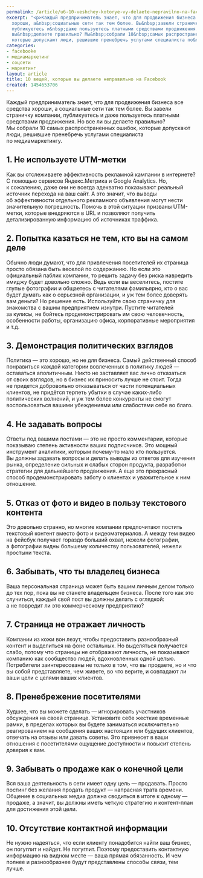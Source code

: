 ```yaml
---
permalink: /article/u6-10-veshchey-kotorye-vy-delaete-nepravilno-na-facebook
excerpt: "<p>Каждый предприниматель знает, что для продвижения бизнеса все средства
  хороши, а&nbsp;социальные сети так тем более. Вы&nbsp;завели страничку компании,
  публикуетесь и&nbsp;даже пользуетесь платными средствами продвижения. Но&nbsp;все&nbsp;ли
  вы&nbsp;делаете правильно? Мы&nbsp;собрали 10&nbsp;самых распространенных ошибок,
  которые допускают люди, решившие пренебречь услугами специалиста по&nbsp;медиамаркетингу.</p>"
categories:
- facebooke
- медиамаркетинг
- соцсети
- маркетинг
layout: article
title: 10 вещей, которые вы делаете неправильно на Facebook
created: 1454653706
---
```

<p>Каждый предприниматель знает, что для продвижения бизнеса все средства хороши, а&nbsp;социальные сети так тем более. Вы&nbsp;завели страничку компании, публикуетесь и&nbsp;даже пользуетесь платными средствами продвижения. Но&nbsp;все&nbsp;ли вы&nbsp;делаете правильно? Мы&nbsp;собрали 10&nbsp;самых распространенных ошибок, которые допускают люди, решившие пренебречь услугами специалиста по&nbsp;медиамаркетингу.</p>
<h2>1. Не&nbsp;используете UTM-метки</h2>
<p>Как вы&nbsp;отслеживаете эффективность рекламной кампании в&nbsp;интернете? С&nbsp;помощью сервисов Яндекс.Метрика и&nbsp;Google Analytics. Но, к&nbsp;сожалению, даже они не&nbsp;всегда адекватно показывают реальный источник перехода на&nbsp;ваш сайт. А&nbsp;это значит, что выводы об&nbsp;эффективности отдельного рекламного объявления могут нести значительную погрешность. Помочь в&nbsp;этой ситуации призваны UTM-метки, которые внедряются в&nbsp;URL и&nbsp;позволяют получить детализированную информацию об&nbsp;источниках траффика.</p>
<h2>2. Попытка казаться не&nbsp;тем, кто вы&nbsp;на&nbsp;самом деле</h2>
<p>Обычно люди думают, что для привлечения посетителей их&nbsp;страница просто обязана быть веселой по&nbsp;содержанию. Но&nbsp;если это официальный паблик компании, то&nbsp;решить задачу без риска навредить имиджу будет довольно сложно. Ведь если вы&nbsp;веселитесь, постите глупые фотографии и&nbsp;общаетесь с&nbsp;читателями фамильярно, кто о&nbsp;вас будет думать как о&nbsp;серьезной организации, и&nbsp;уж&nbsp;тем более доверять вам деньги? Но&nbsp;решение есть. Используйте свою страничку для знакомства с&nbsp;вашим предприятием изнутри. Пустите читателей за&nbsp;кулисы, не&nbsp;бойтесь продемонстрировать им&nbsp;свою человечность, особенности работы, организацию офиса, корпоративные мероприятия и&nbsp;т.д.</p>
<h2>3. Демонстрация политических взглядов</h2>
<p>Политика&nbsp;— это хорошо, но&nbsp;не&nbsp;для бизнеса. Самый действенный способ понравиться каждой категории вовлеченных в&nbsp;политику людей&nbsp;— оставаться аполитичным. Никто не&nbsp;заставляет вас лично отказаться от&nbsp;своих взглядов, но&nbsp;в&nbsp;бизнес их&nbsp;приносить лучше не&nbsp;стоит. Тогда не&nbsp;придется добровольно отказываться от&nbsp;части потенциальных клиентов, не&nbsp;придётся терпеть убытки в&nbsp;случае каких-либо политических волнений, и&nbsp;уж&nbsp;тем более конкуренты не&nbsp;смогут воспользоваться вашими убеждениями или слабостями себе во&nbsp;благо.</p>
<h2>4. Не&nbsp;задавать вопросы</h2>
<p>Ответы под вашими постами&nbsp;— это не&nbsp;просто комментарии, которые показываю степень активности ваших подписчиков. Это мощный инструмент аналитики, которым почему-то мало кто пользуется. Вы&nbsp;должны задавать вопросы и&nbsp;делать выводы из&nbsp;ответов для изучения рынка, определение сильных и&nbsp;слабых сторон продукта, разработки стратегии для дальнейшего продвижения. А&nbsp;еще это прекрасный способ продемонстрировать заботу о&nbsp;клиентах и&nbsp;уважительное к&nbsp;ним отношение.</p>
<h2>5. Отказ от&nbsp;фото и&nbsp;видео в&nbsp;пользу текстового контента</h2>
<p>Это довольно странно, но&nbsp;многие компании предпочитают постить текстовый контент вместо фото и&nbsp;видеоматериалов. А&nbsp;между тем видео на&nbsp;фейсбук получает гораздо больший охват, нежели фотографии, а&nbsp;фотографии видны большему количеству пользователей, нежели простыни текста.</p>
<h2>6. Забывать, что ты&nbsp;владелец бизнеса</h2>
<p>Ваша персональная страница может быть вашим личным делом только до&nbsp;тех пор, пока вы&nbsp;не&nbsp;станете владельцем бизнеса. После того как это случиться, каждый свой пост вы&nbsp;должны делать с&nbsp;оглядкой: а&nbsp;не&nbsp;повредит&nbsp;ли это коммерческому предприятию?</p>
<h2>7. Страница не&nbsp;отражает личность</h2>
<p>Компании из&nbsp;кожи вон лезут, чтобы предоставить разнообразный контент и&nbsp;выделиться на&nbsp;фоне остальных. Но&nbsp;выделяться получается слабо, потому что страницы не&nbsp;отображают личность, не&nbsp;показывают компанию как сообщество людей, вдохновленных одной целью. Потребители заинтересованы не&nbsp;только в&nbsp;том, что вы&nbsp;продаете, но&nbsp;и&nbsp;что вы&nbsp;собой представляете, чем живете, во&nbsp;что верите, и&nbsp;совпадают&nbsp;ли ваши цели с&nbsp;целями ваших клиентов.</p>
<h2>8. Пренебрежение посетителями</h2>
<p>Худшее, что вы&nbsp;можете сделать&nbsp;— игнорировать участников обсуждения на&nbsp;своей странице. Установите себе жесткие временные рамки, в&nbsp;пределах которых вы&nbsp;будете заниматься исключительно реагированием на&nbsp;сообщения ваших настоящих или будущих клиентов, отвечать на&nbsp;отзывы или давать советы. Это привнесет в&nbsp;ваши отношения с&nbsp;посетителями ощущение доступности и&nbsp;повысит степень доверия к&nbsp;вам.</p>
<h2>9. Забывать о&nbsp;продаже как о&nbsp;конечной цели</h2>
<p>Вся ваша деятельность в&nbsp;сети имеет одну цель&nbsp;— продавать. Просто постинг без желания продать продукт&nbsp;— напрасная трата времени. Общение в&nbsp;социальных медиа должна сводиться в&nbsp;итоге к&nbsp;одному&nbsp;— продаже, а&nbsp;значит, вы&nbsp;должны иметь четкую стратегию и&nbsp;контент-план для достижения этой цели. </p>
<h2>10. Отсутствие контактной информации</h2>
<p>Не&nbsp;нужно надеяться, что если клиенту понадобится найти ваш бизнес, он&nbsp;погуглит и&nbsp;найдет. Не&nbsp;погуглит. Поэтому предоставить контактную информацию на&nbsp;видном месте&nbsp;— ваша прямая обязанность. И&nbsp;чем полнее и&nbsp;разнообразнее будут представлены способы связи, тем лучше.</p>
